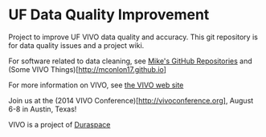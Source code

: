 # UF Data Quality Improvement

Project to improve UF VIVO data quality and accuracy.  This git repository is for data quality issues and a project wiki.

For software related to data cleaning, see [Mike's GitHub Repositories](http://github.com/mconlon17) and (Some VIVO Things)[http://mconlon17.github.io]  

For more information on VIVO, see [the VIVO web site](http://vivoweb.org)

Join us at the (2014 VIVO Conference)[http://vivoconference.org], August 6-8 in Austin, Texas!

VIVO is a project of [Duraspace](http://duraspace.org)

